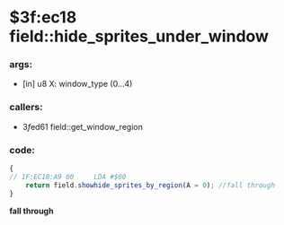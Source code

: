 ﻿
# $3f:ec18 field::hide_sprites_under_window


### args:
+	[in]	u8 X: window_type (0...4)

### callers:
+	$3f$ed61 field::get_window_region

### code:
```js
{
// 1F:EC18:A9 00     LDA #$00
	return field.showhide_sprites_by_region(A = 0);	//fall through
}
```


**fall through**

